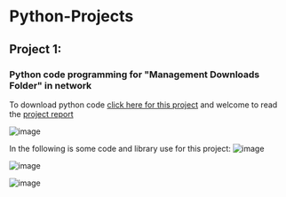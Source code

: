 # Python-Projects
## Project 1: 
### Python code programming for "Management Downloads Folder" in network
To download python code [click here for this project](/Management_Download_folder.py)
and welcome to read the [project report](https://github.com/Reza-Nejad1975/Python-Projects/blob/main/File%20management%20program%20python.pdf)

![image](https://github.com/user-attachments/assets/67e0c249-012f-4e2b-8a2f-5dcf1083db21)

In the following is some code and library use for this project: 
![image](https://github.com/user-attachments/assets/3de3312d-855b-4a89-9c87-03d0e51db104)

![image](https://github.com/user-attachments/assets/d4ce446a-ae12-4f47-b956-4c433daf0822)

![image](https://github.com/user-attachments/assets/fc25b799-95ca-4bb9-9641-71a7e086bb37)



